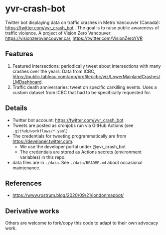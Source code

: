 # yvr-crash-bot
Twitter bot displaying data on traffic crashes in Metro Vancouver (Canada): https://twitter.com/yvr_crash_bot
. The goal is to raise public awareness of traffic violence.
A project of Vision Zero Vancouver: https://visionzerovancouver.ca/, https://twitter.com/VisionZeroYVR

## Features
1. Featured intersections: periodically tweet about intersections with many crashes over the years.
   Data from ICBC, https://public.tableau.com/app/profile/icbc/viz/LowerMainlandCrashes/LMDashboard.
2. Traffic death anniversaries: tweet on specific carkilling events. Uses a custom dataset from ICBC
   that had to be specifically requested for.

## Details
- Twitter bot account: https://twitter.com/yvr_crash_bot
- Tweets are posted as cronjobs run via GitHub Actions (see `.github/workflows/*.yaml`)
- The credentials for tweeting programmatically are from https://developer.twitter.com.
  - We use the developer portal under @yvr_crash_bot
  - The credentials are stored as Actions secrets (environment variables) in this repo.
- data files are in `./data`. See `./data/README.md` about occasional maintenance.

## References
- https://www.rostrum.blog/2020/09/21/londonmapbot/

## Derivative works
Others are welcome to fork/copy this code to adapt to their own advocacy work.
